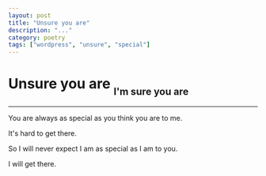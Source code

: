 ```yaml
---
layout: post
title: "Unsure you are"
description: "..."
category: poetry
tags: ["wordpress", "unsure", "special"]
---
```


# Unsure you are <sub><sub>I'm sure you are</sub></sub>

-----
<!-- wp:paragraph -->
<p>You are always as special as you think you are to me. </p>
<!-- /wp:paragraph -->

<!-- wp:paragraph -->
<p>It's hard to get there. </p>
<!-- /wp:paragraph -->

<!-- wp:paragraph -->
<p>So I will never expect I am as special as I am to you. </p>
<!-- /wp:paragraph -->

<!-- wp:paragraph -->
<p>I will get there.</p>
<!-- /wp:paragraph -->